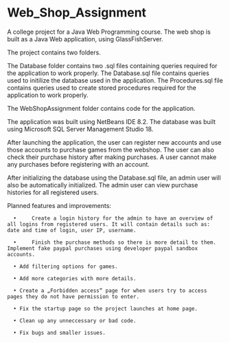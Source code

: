 # Web_Shop_Assignment
A college project for a Java Web Programming course. The web shop is built as a Java Web application, using GlassFishServer.

The project contains two folders.

The Database folder contains two .sql files containing queries required for the application to work properly.
The Database.sql file contains queries used to initilize the database used in the application.
The Procedures.sql file contains queries used to create stored procedures required for the application to work properly.

The WebShopAssignment folder contains code for the application.

The application was built using NetBeans IDE 8.2.
The database was built using Microsoft SQL Server Management Studio 18.

After launching the application, the user can register new accounts and use those accounts to purchase games from the webshop.
The user can also check their purchase history after making purchases.
A user cannot make any purchases before registering with an account.

After initializing the database using the Database.sql file, an admin user will also be automatically initialized.
The admin user can view purchase histories for all registered users.

Planned features and improvements:

      •     Create a login history for the admin to have an overview of all logins from registered users. It will contain details such as: date and time of login, user IP, username.
  
      •     Finish the purchase methods so there is more detail to them. Implement fake paypal purchases using developer paypal sandbox accounts.
  
      •	Add filtering options for games.
  
      •	Add more categories with more details.
  
      •	Create a „Forbidden access“ page for when users try to access pages they do not have permission to enter.
  
      •	Fix the startup page so the project launches at home page.
  
      •	Clean up any unneccessary or bad code.
  
      •	Fix bugs and smaller issues.
